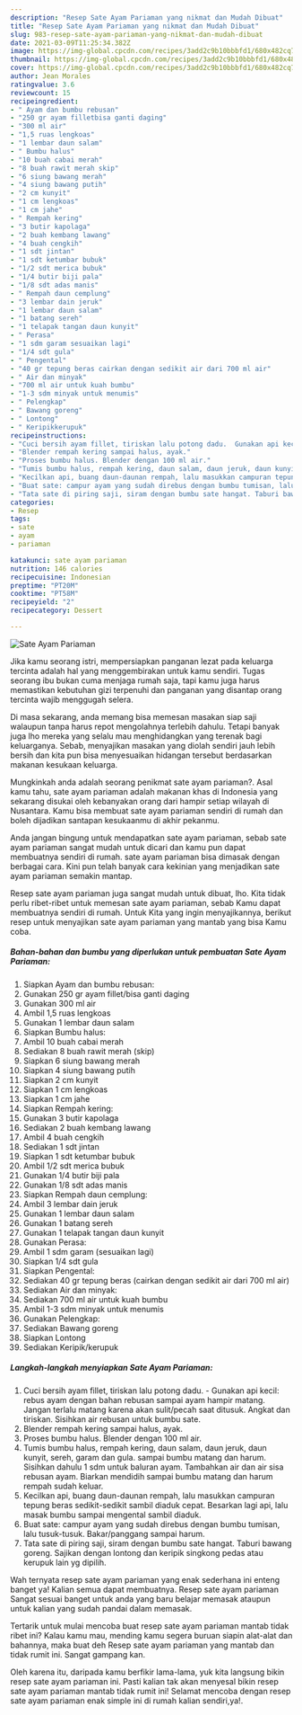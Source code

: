 ```yaml
---
description: "Resep Sate Ayam Pariaman yang nikmat dan Mudah Dibuat"
title: "Resep Sate Ayam Pariaman yang nikmat dan Mudah Dibuat"
slug: 983-resep-sate-ayam-pariaman-yang-nikmat-dan-mudah-dibuat
date: 2021-03-09T11:25:34.382Z
image: https://img-global.cpcdn.com/recipes/3add2c9b10bbbfd1/680x482cq70/sate-ayam-pariaman-foto-resep-utama.jpg
thumbnail: https://img-global.cpcdn.com/recipes/3add2c9b10bbbfd1/680x482cq70/sate-ayam-pariaman-foto-resep-utama.jpg
cover: https://img-global.cpcdn.com/recipes/3add2c9b10bbbfd1/680x482cq70/sate-ayam-pariaman-foto-resep-utama.jpg
author: Jean Morales
ratingvalue: 3.6
reviewcount: 15
recipeingredient:
- " Ayam dan bumbu rebusan"
- "250 gr ayam filletbisa ganti daging"
- "300 ml air"
- "1,5 ruas lengkoas"
- "1 lembar daun salam"
- " Bumbu halus"
- "10 buah cabai merah"
- "8 buah rawit merah skip"
- "6 siung bawang merah"
- "4 siung bawang putih"
- "2 cm kunyit"
- "1 cm lengkoas"
- "1 cm jahe"
- " Rempah kering"
- "3 butir kapolaga"
- "2 buah kembang lawang"
- "4 buah cengkih"
- "1 sdt jintan"
- "1 sdt ketumbar bubuk"
- "1/2 sdt merica bubuk"
- "1/4 butir biji pala"
- "1/8 sdt adas manis"
- " Rempah daun cemplung"
- "3 lembar dain jeruk"
- "1 lembar daun salam"
- "1 batang sereh"
- "1 telapak tangan daun kunyit"
- " Perasa"
- "1 sdm garam sesuaikan lagi"
- "1/4 sdt gula"
- " Pengental"
- "40 gr tepung beras cairkan dengan sedikit air dari 700 ml air"
- " Air dan minyak"
- "700 ml air untuk kuah bumbu"
- "1-3 sdm minyak untuk menumis"
- " Pelengkap"
- " Bawang goreng"
- " Lontong"
- " Keripikkerupuk"
recipeinstructions:
- "Cuci bersih ayam fillet, tiriskan lalu potong dadu.  Gunakan api kecil: rebus ayam dengan bahan rebusan sampai ayam hampir matang. Jangan terlalu matang karena akan sulit/pecah saat ditusuk. Angkat dan tiriskan. Sisihkan air rebusan untuk bumbu sate."
- "Blender rempah kering sampai halus, ayak."
- "Proses bumbu halus. Blender dengan 100 ml air."
- "Tumis bumbu halus, rempah kering, daun salam, daun jeruk, daun kunyit, sereh, garam dan gula. sampai bumbu matang dan harum. Sisihkan dahulu 1 sdm untuk baluran ayam. Tambahkan air dan air sisa rebusan ayam. Biarkan mendidih sampai bumbu matang dan harum rempah sudah keluar."
- "Kecilkan api, buang daun-daunan rempah, lalu masukkan campuran tepung beras sedikit-sedikit sambil diaduk cepat. Besarkan lagi api, lalu masak bumbu sampai mengental sambil diaduk."
- "Buat sate: campur ayam yang sudah direbus dengan bumbu tumisan, lalu tusuk-tusuk. Bakar/panggang sampai harum."
- "Tata sate di piring saji, siram dengan bumbu sate hangat. Taburi bawang goreng. Sajikan dengan lontong dan keripik singkong pedas atau kerupuk lain yg dipilih."
categories:
- Resep
tags:
- sate
- ayam
- pariaman

katakunci: sate ayam pariaman 
nutrition: 146 calories
recipecuisine: Indonesian
preptime: "PT20M"
cooktime: "PT58M"
recipeyield: "2"
recipecategory: Dessert

---
```



![Sate Ayam Pariaman](https://img-global.cpcdn.com/recipes/3add2c9b10bbbfd1/680x482cq70/sate-ayam-pariaman-foto-resep-utama.jpg)

Jika kamu seorang istri, mempersiapkan panganan lezat pada keluarga tercinta adalah hal yang menggembirakan untuk kamu sendiri. Tugas seorang ibu bukan cuma menjaga rumah saja, tapi kamu juga harus memastikan kebutuhan gizi terpenuhi dan panganan yang disantap orang tercinta wajib menggugah selera.

Di masa  sekarang, anda memang bisa memesan masakan siap saji walaupun tanpa harus repot mengolahnya terlebih dahulu. Tetapi banyak juga lho mereka yang selalu mau menghidangkan yang terenak bagi keluarganya. Sebab, menyajikan masakan yang diolah sendiri jauh lebih bersih dan kita pun bisa menyesuaikan hidangan tersebut berdasarkan makanan kesukaan keluarga. 



Mungkinkah anda adalah seorang penikmat sate ayam pariaman?. Asal kamu tahu, sate ayam pariaman adalah makanan khas di Indonesia yang sekarang disukai oleh kebanyakan orang dari hampir setiap wilayah di Nusantara. Kamu bisa membuat sate ayam pariaman sendiri di rumah dan boleh dijadikan santapan kesukaanmu di akhir pekanmu.

Anda jangan bingung untuk mendapatkan sate ayam pariaman, sebab sate ayam pariaman sangat mudah untuk dicari dan kamu pun dapat membuatnya sendiri di rumah. sate ayam pariaman bisa dimasak dengan berbagai cara. Kini pun telah banyak cara kekinian yang menjadikan sate ayam pariaman semakin mantap.

Resep sate ayam pariaman juga sangat mudah untuk dibuat, lho. Kita tidak perlu ribet-ribet untuk memesan sate ayam pariaman, sebab Kamu dapat membuatnya sendiri di rumah. Untuk Kita yang ingin menyajikannya, berikut resep untuk menyajikan sate ayam pariaman yang mantab yang bisa Kamu coba.

<!--inarticleads1-->

##### Bahan-bahan dan bumbu yang diperlukan untuk pembuatan Sate Ayam Pariaman:

1. Siapkan  Ayam dan bumbu rebusan:
1. Gunakan 250 gr ayam fillet/bisa ganti daging
1. Gunakan 300 ml air
1. Ambil 1,5 ruas lengkoas
1. Gunakan 1 lembar daun salam
1. Siapkan  Bumbu halus:
1. Ambil 10 buah cabai merah
1. Sediakan 8 buah rawit merah (skip)
1. Siapkan 6 siung bawang merah
1. Siapkan 4 siung bawang putih
1. Siapkan 2 cm kunyit
1. Siapkan 1 cm lengkoas
1. Siapkan 1 cm jahe
1. Siapkan  Rempah kering:
1. Gunakan 3 butir kapolaga
1. Sediakan 2 buah kembang lawang
1. Ambil 4 buah cengkih
1. Sediakan 1 sdt jintan
1. Siapkan 1 sdt ketumbar bubuk
1. Ambil 1/2 sdt merica bubuk
1. Gunakan 1/4 butir biji pala
1. Gunakan 1/8 sdt adas manis
1. Siapkan  Rempah daun cemplung:
1. Ambil 3 lembar dain jeruk
1. Gunakan 1 lembar daun salam
1. Gunakan 1 batang sereh
1. Gunakan 1 telapak tangan daun kunyit
1. Gunakan  Perasa:
1. Ambil 1 sdm garam (sesuaikan lagi)
1. Siapkan 1/4 sdt gula
1. Siapkan  Pengental:
1. Sediakan 40 gr tepung beras (cairkan dengan sedikit air dari 700 ml air)
1. Sediakan  Air dan minyak:
1. Sediakan 700 ml air untuk kuah bumbu
1. Ambil 1-3 sdm minyak untuk menumis
1. Gunakan  Pelengkap:
1. Sediakan  Bawang goreng
1. Siapkan  Lontong
1. Sediakan  Keripik/kerupuk




<!--inarticleads2-->

##### Langkah-langkah menyiapkan Sate Ayam Pariaman:

1. Cuci bersih ayam fillet, tiriskan lalu potong dadu.  - Gunakan api kecil: rebus ayam dengan bahan rebusan sampai ayam hampir matang. Jangan terlalu matang karena akan sulit/pecah saat ditusuk. Angkat dan tiriskan. Sisihkan air rebusan untuk bumbu sate.
1. Blender rempah kering sampai halus, ayak.
1. Proses bumbu halus. Blender dengan 100 ml air.
1. Tumis bumbu halus, rempah kering, daun salam, daun jeruk, daun kunyit, sereh, garam dan gula. sampai bumbu matang dan harum. Sisihkan dahulu 1 sdm untuk baluran ayam. Tambahkan air dan air sisa rebusan ayam. Biarkan mendidih sampai bumbu matang dan harum rempah sudah keluar.
1. Kecilkan api, buang daun-daunan rempah, lalu masukkan campuran tepung beras sedikit-sedikit sambil diaduk cepat. Besarkan lagi api, lalu masak bumbu sampai mengental sambil diaduk.
1. Buat sate: campur ayam yang sudah direbus dengan bumbu tumisan, lalu tusuk-tusuk. Bakar/panggang sampai harum.
1. Tata sate di piring saji, siram dengan bumbu sate hangat. Taburi bawang goreng. Sajikan dengan lontong dan keripik singkong pedas atau kerupuk lain yg dipilih.




Wah ternyata resep sate ayam pariaman yang enak sederhana ini enteng banget ya! Kalian semua dapat membuatnya. Resep sate ayam pariaman Sangat sesuai banget untuk anda yang baru belajar memasak ataupun untuk kalian yang sudah pandai dalam memasak.

Tertarik untuk mulai mencoba buat resep sate ayam pariaman mantab tidak ribet ini? Kalau kamu mau, mending kamu segera buruan siapin alat-alat dan bahannya, maka buat deh Resep sate ayam pariaman yang mantab dan tidak rumit ini. Sangat gampang kan. 

Oleh karena itu, daripada kamu berfikir lama-lama, yuk kita langsung bikin resep sate ayam pariaman ini. Pasti kalian tak akan menyesal bikin resep sate ayam pariaman mantab tidak rumit ini! Selamat mencoba dengan resep sate ayam pariaman enak simple ini di rumah kalian sendiri,ya!.

